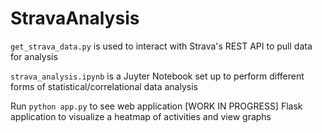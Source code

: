 # StravaAnalysis
`get_strava_data.py` is used to interact with Strava's REST API to pull data for analysis

`strava_analysis.ipynb` is a Juyter Notebook set up to perform different forms of statistical/correlational data analysis

Run `python app.py` to see web application [WORK IN PROGRESS] Flask application to visualize a heatmap of activities and view graphs
